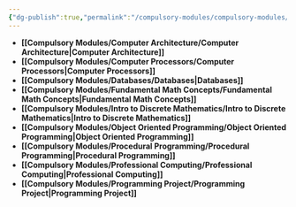 ```yaml
---
{"dg-publish":true,"permalink":"/compulsory-modules/compulsory-modules/","tags":["TODO"]}
---
```



- **[[Compulsory Modules/Computer Architecture/Computer Architecture\|Computer Architecture]]**
- **[[Compulsory Modules/Computer Processors/Computer Processors\|Computer Processors]]**
- **[[Compulsory Modules/Databases/Databases\|Databases]]**
- **[[Compulsory Modules/Fundamental Math Concepts/Fundamental Math Concepts\|Fundamental Math Concepts]]**
- **[[Compulsory Modules/Intro to Discrete Mathematics/Intro to Discrete Mathematics\|Intro to Discrete Mathematics]]**
- **[[Compulsory Modules/Object Oriented Programming/Object Oriented Programming\|Object Oriented Programming]]**
- **[[Compulsory Modules/Procedural Programming/Procedural Programming\|Procedural Programming]]**
- **[[Compulsory Modules/Professional Computing/Professional Computing\|Professional Computing]]**
- **[[Compulsory Modules/Programming Project/Programming Project\|Programming Project]]**


